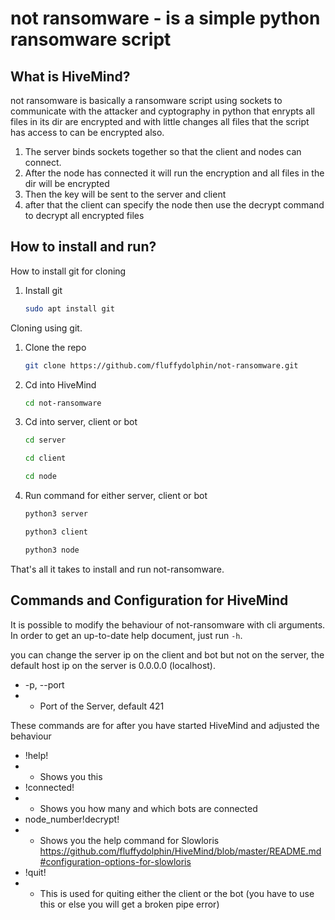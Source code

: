 # not ransomware - is a simple python ransomware script

## What is HiveMind?
not ransomware is basically a ransomware script using sockets to communicate with the attacker and cyptography in python that enrypts all files in its dir are encrypted and with little changes all files that the script has access to can be encrypted also.

1. The server binds sockets together so that the client and nodes can connect.
2. After the node has connected it will run the encryption and all files in the dir will be encrypted
3. Then the key will be sent to the server and client
4. after that the client can specify the node then use the decrypt command to decrypt all encrypted files

## How to install and run?

How to install git for cloning

1. Install git
   ```sh
   sudo apt install git
   ```



Cloning using git.

1. Clone the repo
   ```sh
   git clone https://github.com/fluffydolphin/not-ransomware.git
   ```
   
2. Cd into HiveMind
   ```sh
   cd not-ransomware
   ```
   
2. Cd into server, client or bot
   ```sh
   cd server
   ```
   ```sh
   cd client
   ```
   ```sh
   cd node
   ```
3. Run command for either server, client or bot
   ```sh
   python3 server
   ```
   ```sh
   python3 client
   ```
   ```sh
   python3 node
   ```
  
That's all it takes to install and run not-ransomware.

## Commands and Configuration for HiveMind
It is possible to modify the behaviour of not-ransomware with cli
arguments. In order to get an up-to-date help document, just run
`-h`.

you can change the server ip on the client and bot but not on the server, the default host ip on the server is 0.0.0.0 (localhost).

* -p, --port
* * Port of the Server, default 421


These commands are for after you have started HiveMind and adjusted the behaviour

* !help!
* * Shows you this
* !connected!
* * Shows you how many and which bots are connected
* node_number!decrypt!
* * Shows you the help command for Slowloris https://github.com/fluffydolphin/HiveMind/blob/master/README.md#configuration-options-for-slowloris
* !quit!
* * This is used for quiting either the client or the bot (you have to use this or else you will get a broken pipe error) 

